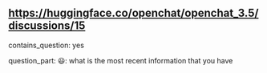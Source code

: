 ## https://huggingface.co/openchat/openchat_3.5/discussions/15

contains_question: yes

question_part: 😃: what is the most recent information that you have